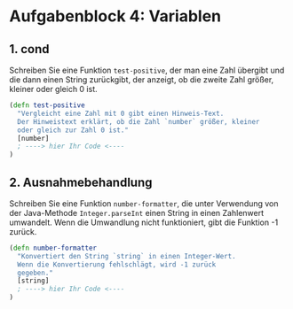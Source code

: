 # Aufgabenblock 4: Variablen


## 1. cond
Schreiben Sie eine Funktion `test-positive`, der man eine Zahl übergibt und die dann einen String zurückgibt, der anzeigt, ob die zweite Zahl größer, kleiner oder gleich 0 ist. 

```clojure
(defn test-positive
  "Vergleicht eine Zahl mit 0 gibt einen Hinweis-Text.
  Der Hinweistext erklärt, ob die Zahl `number` größer, kleiner
  oder gleich zur Zahl 0 ist."
  [number]
  ; ----> hier Ihr Code <----
)
```



## 2. Ausnahmebehandlung
Schreiben Sie eine Funktion `number-formatter`, die unter Verwendung von der Java-Methode `Integer.parseInt` einen String in einen Zahlenwert umwandelt. Wenn die Umwandlung nicht funktioniert, gibt die Funktion -1 zurück. 

```clojure
(defn number-formatter
  "Konvertiert den String `string` in einen Integer-Wert.
  Wenn die Konvertierung fehlschlägt, wird -1 zurück
  gegeben."
  [string]
  ; ----> hier Ihr Code <----
)
```



